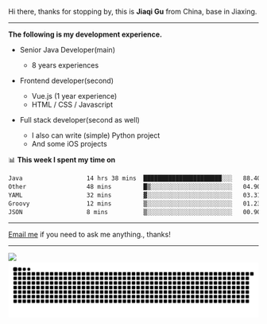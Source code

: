 Hi there, thanks for stopping by, this is **Jiaqi Gu** from China, base in Jiaxing.

---

**The following is my development experience.**

- Senior Java Developer(main)
  - 8 years experiences

- Frontend developer(second)
  - Vue.js (1 year experience)
  - HTML / CSS / Javascript
  
- Full stack developer(second as well)
  - I also can write (simple) Python project
  - And some iOS projects

📊 **This week I spent my time on**
<!--START_SECTION:waka-->

```txt
Java                  14 hrs 38 mins  ██████████████████████░░░   88.40 %
Other                 48 mins         █▒░░░░░░░░░░░░░░░░░░░░░░░   04.90 %
YAML                  32 mins         ▓░░░░░░░░░░░░░░░░░░░░░░░░   03.31 %
Groovy                12 mins         ▒░░░░░░░░░░░░░░░░░░░░░░░░   01.23 %
JSON                  8 mins          ▒░░░░░░░░░░░░░░░░░░░░░░░░   00.90 %
```

<!--END_SECTION:waka-->

---

[Email me](mailto:htk2klwgr@mozmail.com?subject=Hiring_from_GitHub) if you need to ask me anything., thanks!

---

![]( https://visitor-badge.glitch.me/badge?page_id=githubgujiaqi)
![]( https://github.com/droid-Q/droid-Q/raw/output/github-contribution-grid-snake.svg#gh-dark-mode-only)
